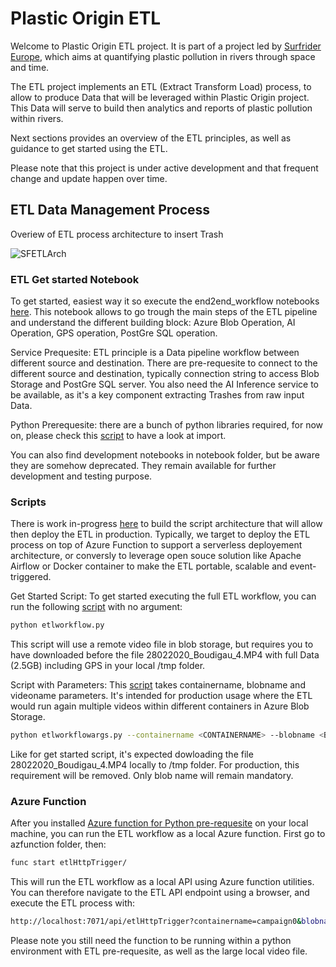 # Plastic Origin ETL
Welcome to Plastic Origin ETL project. It is part of a project led by [Surfrider Europe](https://surfrider.eu/), which aims at quantifying plastic pollution in rivers through space and time.

The ETL project implements an ETL (Extract Transform Load) process, to allow to produce Data that will be leveraged within Plastic Origin project. This Data will serve to build then analytics and reports of plastic pollution within rivers.

Next sections provides an overview of the ETL principles, as well as guidance to get started using the ETL.

Please note that this project is under active development and that frequent change and update happen over time.


## ETL Data Management Process
Overiew of ETL process architecture to insert Trash

![SFETLArch](https://user-images.githubusercontent.com/8882133/79349912-1a561780-7f37-11ea-84fa-cd6e12ecf2c8.png)


### ETL Get started Notebook
To get started, easiest way it so execute the end2end_workflow notebooks [here](https://github.com/surfriderfoundationeurope/etl/blob/master/scripts/end2end_workflow.ipynb). This notebook allows to go trough the main steps of the ETL pipeline and understand the different building block: Azure Blob Operation, AI Operation, GPS operation, PostGre SQL operation.

Service Prequesite: ETL principle is a Data pipeline workflow between different source and destination. There are pre-requesite to connect to the different source and destination, typically connection string to access Blob Storage and PostGre SQL server. You also need the AI Inference service to be available, as it's a key component extracting Trashes from raw input Data.

Python Prerequesite: there are a bunch of python libraries required, for now on, please check this [script](https://github.com/surfriderfoundationeurope/etl/blob/master/scripts/etlworkflow.py) to have a look at import.


You can also find development notebooks in notebook folder, but be aware they are somehow deprecated. They remain available for further development and testing purpose.

### Scripts
There is work in-progress [here](https://github.com/surfriderfoundationeurope/etl/tree/master/scripts) to build the script architecture that will allow then deploy the ETL in production. Typically, we target to deploy the ETL process on top of Azure Function to support a serverless deployement architecture, or conversly to leverage open souce solution like Apache Airflow or Docker container to make the ETL portable, scalable and event-triggered.

Get Started Script:
To get started executing the full ETL workflow, you can run the following [script](https://github.com/surfriderfoundationeurope/etl/blob/master/scripts/etlworkflow.py) with no argument:

```bash
python etlworkflow.py
```

This script will use a remote video file in blob storage, but requires you to have downloaded before the file 28022020_Boudigau_4.MP4 with full Data (2.5GB) including GPS in your local /tmp folder.

Script with Parameters:
This [script](https://github.com/surfriderfoundationeurope/etl/blob/master/scripts/etlworkflowargs.py) takes containername, blobname and videoname parameters. It's intended for production usage where the ETL would run again multiple videos within different containers in Azure Blob Storage.

```bash
python etlworkflowargs.py --containername <CONTAINERNAME> --blobname <BLOBNAME> --videoname <VIDEO.MP4> --aiurl <http://AIAPIURL>
```

Like for get started script, it's expected dowloading the file 28022020_Boudigau_4.MP4 locally to /tmp folder.
For production, this requirement will be removed. Only blob name will remain mandatory.

### Azure Function
After you installed [Azure function for Python pre-requesite](https://docs.microsoft.com/en-us/azure/azure-functions/functions-create-first-azure-function-azure-cli?pivots=programming-language-python&tabs=bash%2Cbrowser) on your local machine, you can run the ETL workflow as a local Azure function. 
First go to azfunction folder, then:

```bash
func start etlHttpTrigger/
```

This will run the ETL workflow as a local API using Azure function utilities.
You can therefore navigate to the ETL API endpoint using a browser, and execute the ETL process with:

```bash
http://localhost:7071/api/etlHttpTrigger?containername=campaign0&blobname=28022020_Boudigau_4_short_480.mov&videoname=28022020_Boudigau_4.MP4
```

Please note you still need the function to be running within a python environment with ETL pre-requesite, as well as the large local video file.
